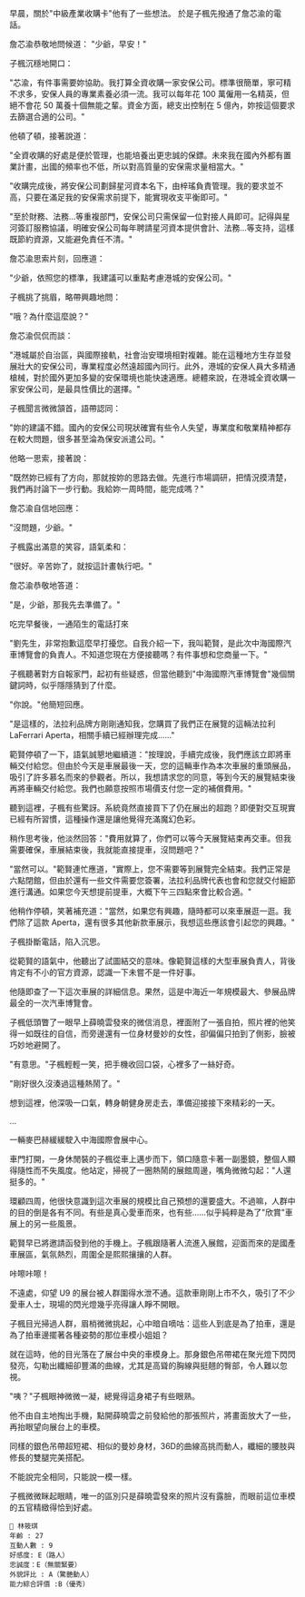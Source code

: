 早晨，關於"中級產業收購卡"他有了一些想法。
於是子楓先撥通了詹芯渝的電話。

詹芯渝恭敬地問候道：
"少爺，早安！"

子楓沉穩地開口：

"芯渝，有件事需要妳協助。我打算全資收購一家安保公司。標準很簡單，寧可精不求多，安保人員的專業素養必須一流。我可以每年花 100 萬僱用一名精英，但絕不會花 50 萬養十個無能之輩。資金方面，總支出控制在 5 億內，妳按這個要求去篩選合適的公司。"

他頓了頓，接著說道：

"全資收購的好處是便於管理，也能培養出更忠誠的保鏢。未來我在國內外都有置業計畫，出國的頻率也不低，所以對高質量的安保需求量相當大。"

"收購完成後，將安保公司劃歸星河資本名下，由梓瑤負責管理。我的要求並不高，只要在滿足我的安保需求前提下，能實現收支平衡即可。"

"至於財務、法務...等重複部門，安保公司只需保留一位對接人員即可。記得與星河簽訂服務協議，明確安保公司每年聘請星河資本提供會計、法務...等支持，這樣既節約資源，又能避免責任不清。"

詹芯渝思索片刻，回應道：

"少爺，依照您的標準，我建議可以重點考慮港城的安保公司。"

子楓挑了挑眉，略帶興趣地問：

"哦？為什麼這麼說？"

詹芯渝侃侃而談：

"港城屬於自治區，與國際接軌，社會治安環境相對複雜。能在這種地方生存並發展壯大的安保公司，專業程度必然遠超國內同行。此外，港城的安保人員大多精通槍械，對於國外更加多變的安保環境也能快速適應。總體來說，在港城全資收購一家安保公司，是最具性價比的選擇。"

子楓聞言微微頷首，語帶認同：

"妳的建議不錯。國內的安保公司現狀確實有些令人失望，專業度和敬業精神都存在較大問題，很多甚至淪為保安派遣公司。"

他略一思索，接著說：

"既然妳已經有了方向，那就按妳的思路去做。先進行市場調研，把情況摸清楚，我們再討論下一步行動。我給妳一周時間，能完成嗎？"

詹芯渝自信地回應：

"沒問題，少爺。"

子楓露出滿意的笑容，語氣柔和：

"很好。辛苦妳了，就按這計畫執行吧。"

詹芯渝恭敬地答道：

"是，少爺，那我先去準備了。"

吃完早餐後，一通陌生的電話打來

"劉先生，非常抱歉這麼早打擾您。自我介紹一下，我叫範賢，是此次中海國際汽車博覽會的負責人。不知道您現在方便接聽嗎？有件事想和您商量一下。"

子楓聽著對方自報家門，起初有些疑惑，但當他聽到"中海國際汽車博覽會"幾個關鍵詞時，似乎隱隱猜到了什麼。

"你說。"他簡短回應。

"是這樣的，法拉利品牌方剛剛通知我，您購買了我們正在展覽的這輛法拉利LaFerrari Aperta，相關手續已經辦理完成……"

範賢停頓了一下，語氣誠懇地繼續道："按理說，手續完成後，我們應該立即將車輛交付給您。但由於今天是車展最後一天，您的這輛車作為本次車展的重頭展品，吸引了許多慕名而來的參觀者。所以，我想請求您的同意，等到今天的展覽結束後再將車輛交付給您。我們也願意按照市場價支付您一定的補償費用。"

聽到這裡，子楓有些驚訝。系統竟然直接買下了仍在展出的超跑？即便對交互現實已經有所習慣，這種操作還是讓他覺得充滿魔幻色彩。

稍作思考後，他淡然回答："費用就算了，你們可以等今天展覽結束再交車。但我需要確保，車展結束後，我就能直接提車，沒問題吧？"

"當然可以。"範賢連忙應道，"實際上，您不需要等到展覽完全結束。我們正常是六點閉館，但由於還有一些文件需要您簽署，法拉利品牌代表也會和您就交付細節進行溝通。如果您今天想提前提車，大概下午三四點來會比較合適。"

他稍作停頓，笑著補充道："當然，如果您有興趣，隨時都可以來車展逛一逛。我們除了這款 Aperta，還有很多其他新款車展示，我想這些應該會引起您的興趣。"

子楓掛斷電話，陷入沉思。

從範賢的語氣中，他聽出了試圖結交的意味。像範賢這樣的大型車展負責人，背後肯定有不小的官方資源，認識一下未嘗不是一件好事。

他隨即查了一下這次車展的詳細信息。果然，這是中海近一年規模最大、參展品牌最全的一次汽車博覽會。

子楓低頭瞥了一眼早上薛曉雲發來的微信消息，裡面附了一張自拍，照片裡的他笑得一如既往的自信，而旁邊還有一位身材曼妙的女性，卻偏偏只拍到了側影，臉被巧妙地避開了。

"有意思。"子楓輕輕一笑，把手機收回口袋，心裡多了一絲好奇。

"剛好很久沒湊過這種熱鬧了。"

想到這裡，他深吸一口氣，轉身朝健身房走去，準備迎接接下來精彩的一天。

...

一輛麥巴赫緩緩駛入中海國際會展中心。  

車門打開，一身休閒裝的子楓從車上邁步而下，領口隨意卡著一副墨鏡，整個人顯得隨性而不失風度。他站定，掃視了一圈熱鬧的展館周邊，嘴角微微勾起："人還挺多的。"  

環顧四周，他很快意識到這次車展的規模比自己預想的還要盛大。不過嘛，人群中的目的倒是各有不同。有些是真心愛車而來，也有些……似乎純粹是為了"欣賞"車展上的另一些風景。  

範賢早已將邀請函發到他的手機上。子楓跟隨著人流進入展館，迎面而來的是國產車展區，氣氛熱烈，周圍全是熙熙攘攘的人群。  

咔嚓咔嚓！  

不遠處，仰望 U9 的展台被人群圍得水泄不通。這款車剛剛上市不久，吸引了不少愛車人士，現場的閃光燈幾乎亮得讓人睜不開眼。  

子楓目光掃過人群，眉梢微微挑起，心中暗自嘀咕：這些人到底是為了拍車，還是為了拍車邊擺著各種姿勢的那位車模小姐姐？  

就在這時，他的目光落在了展台中央的車模身上。那身銀色吊帶裙在聚光燈下閃閃發亮，勾勒出纖細卻豐滿的曲線，尤其是高聳的胸線與挺翹的臀部，令人難以忽視。  

"咦？"子楓眼神微微一凝，總覺得這身裙子有些眼熟。  

他不由自主地掏出手機，點開薛曉雲之前發給他的那張照片，將畫面放大了一些，再抬眼望向展台上的車模。  

同樣的銀色吊帶超短裙、相似的曼妙身材，36D的曲線高挑而動人，纖細的腰肢與修長的雙腿完美搭配。  

不能說完全相同，只能說一模一樣。 

子楓微微眯起眼睛，唯一的區別只是薛曉雲發來的照片沒有露臉，而眼前這位車模的五官精緻得恰到好處。 

```
📰 林筱琪
年齡 : 27
互動人數 : 9
好感度: E（路人）
忠誠度：E（無關緊要）
外貌評比 : A（驚艷動人）
能力綜合評價 :B（優秀）
```




